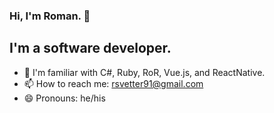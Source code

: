 ### Hi, I'm Roman. 👋

## I'm a software developer.



- 🔭 I'm familiar with C#, Ruby, RoR, Vue.js, and ReactNative.
- 📫 How to reach me: rsvetter91@gmail.com
- 😄 Pronouns: he/his

